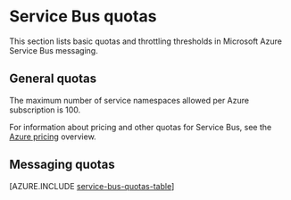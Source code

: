 <properties 
   pageTitle="Service Bus Quotas"
   description="Service Bus limits and quotas."
   services="service-bus"
   documentationCenter="na"
   authors="sethmanheim"
   manager="timlt"
   editor="" />
<tags 
   ms.service="service-bus"
   ms.devlang="na"
   ms.topic="article"
   ms.tgt_pltfrm="na"
   ms.workload="tbd"
   ms.date="06/09/2015"
   ms.author="sethm" />

# Service Bus quotas

This section lists basic quotas and throttling thresholds in Microsoft Azure Service Bus messaging.

## General quotas

The maximum number of service namespaces allowed per Azure subscription is 100.

For information about pricing and other quotas for Service Bus, see the [Azure pricing](http://azure.microsoft.com/pricing/) overview.

## Messaging quotas

[AZURE.INCLUDE [service-bus-quotas-table](../../includes/service-bus-quotas-table.md)] 